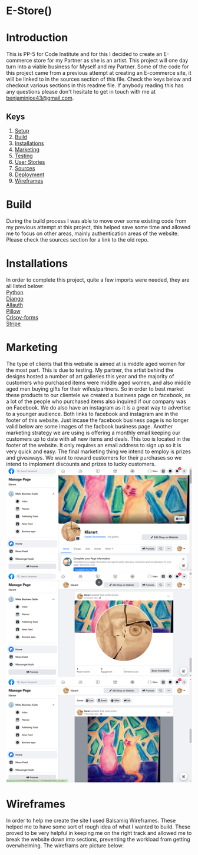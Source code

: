 # E-Store()

# Introduction
This is PP-5 for Code Institute and for this I decided to create an E-commerce store for my Partner as she is an artist. This project will one day turn into a viable business for Myself and my Partner. Some of the code for this project came from a previous attempt at creating an E-commerce site, it will be linked to in the sources section of this file. Check the keys below and checkout various sections in this readme file. If anybody reading this has any questions please don't hesitate to get in touch with me at benjaminjoe43@gmail.com.

## Keys

1. [Setup](#setup)
2. [Build](#build)
3. [Installations](#installations)
4. [Marketing](#marketing)
5. [Testing](#testing)
6. [User Stories](#userstories)
7. [Sources](#sources)
8. [Deployment](#deployment)
9. [Wireframes](#wireframes)

<a href="build"></a>
# Build
During the build process I was able to move over some existing code from my previous attempt at this project, this helped save some time and allowed me to focus on other areas, mainly authentication areas of the website. Please check the sources section for a link to the old repo.

<a href="installations"></a>
# Installations
In order to complete this project, quite a few imports were needed, they are all listed below:  
[Python](https://www.python.org/)  
[Django](https://docs.djangoproject.com/en/4.0/)  
[Allauth](https://django-allauth.readthedocs.io/en/latest/installation.html)  
[Pillow](https://pillow.readthedocs.io/en/stable/)  
[Crispy-forms](https://django-crispy-forms.readthedocs.io/en/latest/)  
[Stripe](https://stripe.com/en-se)

<a href="marketing"></a>
# Marketing
The type of clients that this website is aimed at is middle aged women for the most part. This is due to testing. My partner, the artist behind the designs hosted a number of art galleries this year and the majority of customers who purchased items were middle aged women, and also middle aged men buying gifts for their wifes/partners. So in order to best market these products to our clientele we created a business page on facebook, as a lot of the people who purchased items also inquired if our company was on Facebook. We do also have an instagram as it is a great way to advertise to a younger audience. Both links to facebook and instagram are in the footer of this website. Just  incase the facebook business page is no longer valid below are some images of the facbook business page. Another marketing strategy we are using is offering a monthly email keeping our customers up to date with all new items and deals. This too is located in the footer of the website. It only requires an email address to sign up so it is very quick and easy. The final marketing thing we intend to employ is prizes and giveaways. We want to reward customers for their purchases so we intend to imploment discounts and prizes to lucky customers. 
    <img src="./media/readme/fb-1.png" alt="Facebook business image">  
    <img src="./media/readme/fb-3.png" alt="Facebook business image">  
    <img src="./media/readme/fb-2.png" alt="Facebook business image">

<a href="wireframes"></a>
# Wireframes
In order to help me create the site I used Balsamiq Wireframes. These helped me to have some sort of rough idea of what I wanted to build. These proved to be very helpful in keeping me on the right track and allowed me to break the website down into sections, preventing the workload from getting overwhelming. The wireframs are picture below:  
